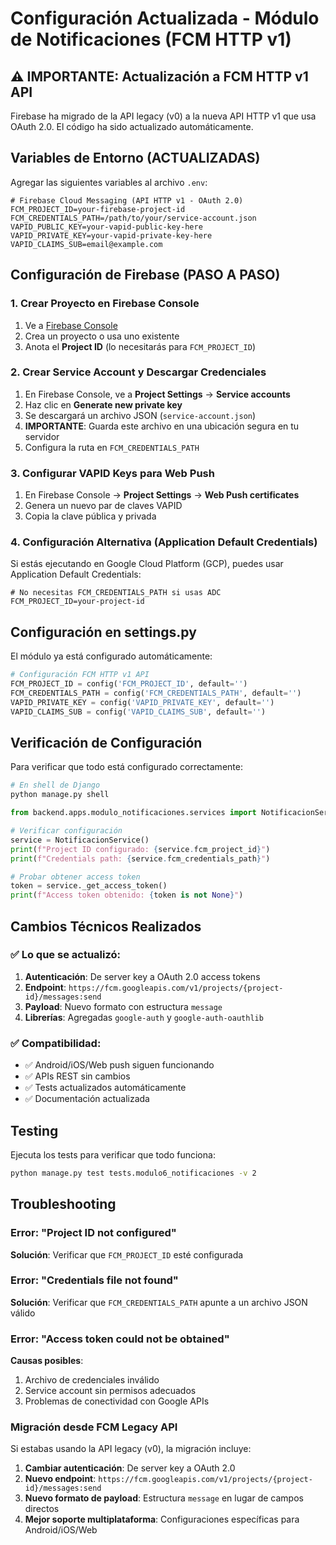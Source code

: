# Configuración Actualizada - Módulo de Notificaciones (FCM HTTP v1)

## ⚠️ IMPORTANTE: Actualización a FCM HTTP v1 API

Firebase ha migrado de la API legacy (v0) a la nueva API HTTP v1 que usa OAuth 2.0. El código ha sido actualizado automáticamente.

## Variables de Entorno (ACTUALIZADAS)

Agregar las siguientes variables al archivo `.env`:

```env
# Firebase Cloud Messaging (API HTTP v1 - OAuth 2.0)
FCM_PROJECT_ID=your-firebase-project-id
FCM_CREDENTIALS_PATH=/path/to/your/service-account.json
VAPID_PUBLIC_KEY=your-vapid-public-key-here
VAPID_PRIVATE_KEY=your-vapid-private-key-here
VAPID_CLAIMS_SUB=email@example.com
```

## Configuración de Firebase (PASO A PASO)

### 1. Crear Proyecto en Firebase Console

1. Ve a [Firebase Console](https://console.firebase.google.com/)
2. Crea un proyecto o usa uno existente
3. Anota el **Project ID** (lo necesitarás para `FCM_PROJECT_ID`)

### 2. Crear Service Account y Descargar Credenciales

1. En Firebase Console, ve a **Project Settings** → **Service accounts**
2. Haz clic en **Generate new private key**
3. Se descargará un archivo JSON (`service-account.json`)
4. **IMPORTANTE**: Guarda este archivo en una ubicación segura en tu servidor
5. Configura la ruta en `FCM_CREDENTIALS_PATH`

### 3. Configurar VAPID Keys para Web Push

1. En Firebase Console → **Project Settings** → **Web Push certificates**
2. Genera un nuevo par de claves VAPID
3. Copia la clave pública y privada

### 4. Configuración Alternativa (Application Default Credentials)

Si estás ejecutando en Google Cloud Platform (GCP), puedes usar Application Default Credentials:

```env
# No necesitas FCM_CREDENTIALS_PATH si usas ADC
FCM_PROJECT_ID=your-project-id
```

## Configuración en settings.py

El módulo ya está configurado automáticamente:

```python
# Configuración FCM HTTP v1 API
FCM_PROJECT_ID = config('FCM_PROJECT_ID', default='')
FCM_CREDENTIALS_PATH = config('FCM_CREDENTIALS_PATH', default='')
VAPID_PRIVATE_KEY = config('VAPID_PRIVATE_KEY', default='')
VAPID_CLAIMS_SUB = config('VAPID_CLAIMS_SUB', default='')
```

## Verificación de Configuración

Para verificar que todo está configurado correctamente:

```python
# En shell de Django
python manage.py shell

from backend.apps.modulo_notificaciones.services import NotificacionService

# Verificar configuración
service = NotificacionService()
print(f"Project ID configurado: {service.fcm_project_id}")
print(f"Credentials path: {service.fcm_credentials_path}")

# Probar obtener access token
token = service._get_access_token()
print(f"Access token obtenido: {token is not None}")
```

## Cambios Técnicos Realizados

### ✅ Lo que se actualizó:

1. **Autenticación**: De server key a OAuth 2.0 access tokens
2. **Endpoint**: `https://fcm.googleapis.com/v1/projects/{project-id}/messages:send`
3. **Payload**: Nuevo formato con estructura `message`
4. **Librerías**: Agregadas `google-auth` y `google-auth-oauthlib`

### ✅ Compatibilidad:

- ✅ Android/iOS/Web push siguen funcionando
- ✅ APIs REST sin cambios
- ✅ Tests actualizados automáticamente
- ✅ Documentación actualizada

## Testing

Ejecuta los tests para verificar que todo funciona:

```bash
python manage.py test tests.modulo6_notificaciones -v 2
```

## Troubleshooting

### Error: "Project ID not configured"
**Solución**: Verificar que `FCM_PROJECT_ID` esté configurada

### Error: "Credentials file not found"
**Solución**: Verificar que `FCM_CREDENTIALS_PATH` apunte a un archivo JSON válido

### Error: "Access token could not be obtained"
**Causas posibles**:
1. Archivo de credenciales inválido
2. Service account sin permisos adecuados
3. Problemas de conectividad con Google APIs

### Migración desde FCM Legacy API

Si estabas usando la API legacy (v0), la migración incluye:

1. **Cambiar autenticación**: De server key a OAuth 2.0
2. **Nuevo endpoint**: `https://fcm.googleapis.com/v1/projects/{project-id}/messages:send`
3. **Nuevo formato de payload**: Estructura `message` en lugar de campos directos
4. **Mejor soporte multiplataforma**: Configuraciones específicas para Android/iOS/Web
